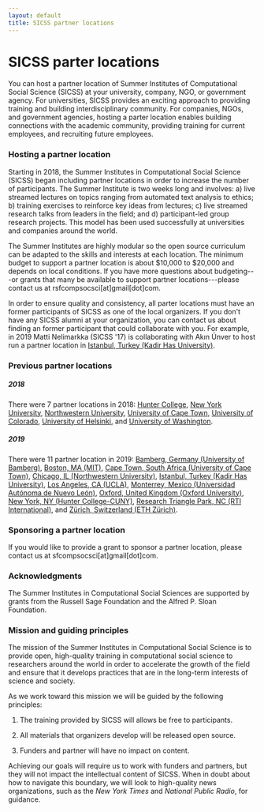 ```yaml
---
layout: default
title: SICSS partner locations
---
```


# SICSS parter locations

You can host a partner location of Summer Institutes of Computational Social Science (SICSS) at your university, company, NGO, or government agency. For universities, SICSS provides an exciting approach to providing training and building interdisciplinary community. For companies, NGOs, and government agencies, hosting a parter location enables building connections with the academic community, providing training for current employees, and recruiting future employees.

### Hosting a partner location

Starting in 2018, the Summer Institutes in Computational Social Science (SICSS) began including partner locations in order to increase the number of participants. The Summer Institute is two weeks long and involves: a) live streamed lectures on topics ranging from automated text analysis to ethics; b) training exercises to reinforce key ideas from lectures; c) live streamed research talks from leaders in the field; and d) participant-led group research projects. This model has been used successfully at universities and companies around the world.

The Summer Institutes are highly modular so the open source curriculum can be adapted to the skills and interests at each location. The minimum budget to support a partner location is about $10,000 to $20,000 and depends on local conditions. If you have more questions about budgeting---or grants that many be available to support partner locations---please contact us at rsfcompsocsci[at]gmail[dot]com.  

In order to ensure quality and consistency, all parter locations must have an former participants of SICSS as one of the local organizers. If you don't have any SICSS alumni at your organization, you can contact us about finding an former participant that could collaborate with you. For example, in 2019 Matti Nelimarkka (SICSS '17) is collaborating with Akın Ünver to host run a partner location in [Istanbul, Turkey (Kadir Has University)](https://compsocialscience.github.io/summer-institute/2019/istanbul/).

### Previous partner locations

##### 2018

There were 7 partner locations in 2018: [Hunter College](https://compsocialscience.github.io/summer-institute/2018/hunter-nyc/), [New York University](https://compsocialscience.github.io/summer-institute/2018/nyu-nyc/), [Northwestern University](https://compsocialscience.github.io/summer-institute/2018/chicago/), [University of Cape Town](https://compsocialscience.github.io/summer-institute/2018/capetown/), [University of Colorado](https://compsocialscience.github.io/summer-institute/2018/boulder), [University of Helsinki](https://compsocialscience.github.io/summer-institute/2018/helsinki), and [University of Washington](https://compsocialscience.github.io/summer-institute/2018/seattle/).

##### 2019

There were 11 partner location in 2019: [Bamberg, Germany (University of Bamberg)](https://compsocialscience.github.io/summer-institute/2019/bamberg/), [Boston, MA (MIT)](https://compsocialscience.github.io/summer-institute/2019/boston/), [Cape Town, South Africa (University of Cape Town)](https://compsocialscience.github.io/summer-institute/2019/capetown), [Chicago, IL (Northwestern University)](https://compsocialscience.github.io/summer-institute/2019/chicago/), [Istanbul, Turkey (Kadir Has University)](https://compsocialscience.github.io/summer-institute/2019/istanbul/), [Los Angeles, CA (UCLA)](https://compsocialscience.github.io/summer-institute/2019/los-angeles/), [Monterrey, Mexico (Universidad Autónoma de Nuevo León)](https://compsocialscience.github.io/summer-institute/2019/monterrey/), [Oxford, United Kingdom (Oxford University)](https://compsocialscience.github.io/summer-institute/2019/oxford/), [New York, NY (Hunter College-CUNY)](https://compsocialscience.github.io/summer-institute/2019/hunter-nyc/), [Research Triangle Park, NC (RTI International)](https://compsocialscience.github.io/summer-institute/2019/rtp/), and [Zürich, Switzerland (ETH Zürich)](https://compsocialscience.github.io/summer-institute/2019/ethzurich/).

### Sponsoring a partner location

If you would like to provide a grant to sponsor a partner location, please contact us at sfcompsocsci[at]gmail[dot]com.

### Acknowledgments

The Summer Institutes in Computational Social Sciences are supported by grants from the Russell Sage Foundation and the Alfred P. Sloan Foundation.

### Mission and guiding principles

The mission of the Summer Institutes in Computational Social Science is to provide open, high-quality training in computational social science to researchers around the world in order to accelerate the growth of the field and ensure that it develops practices that are in the long-term interests of science and society.

As we work toward this mission we will be guided by the following principles:

1. The training provided by SICSS will allows be free to participants.  

2. All materials that organizers develop will be released open source.

3. Funders and partner will have no impact on content.

Achieving our goals will require us to work with funders and partners, but they will not impact the intellectual content of SICSS.  When in doubt about how to navigate this boundary, we will look to high-quality news organizations, such as the _New York Times_ and _National Public Radio_, for guidance.
